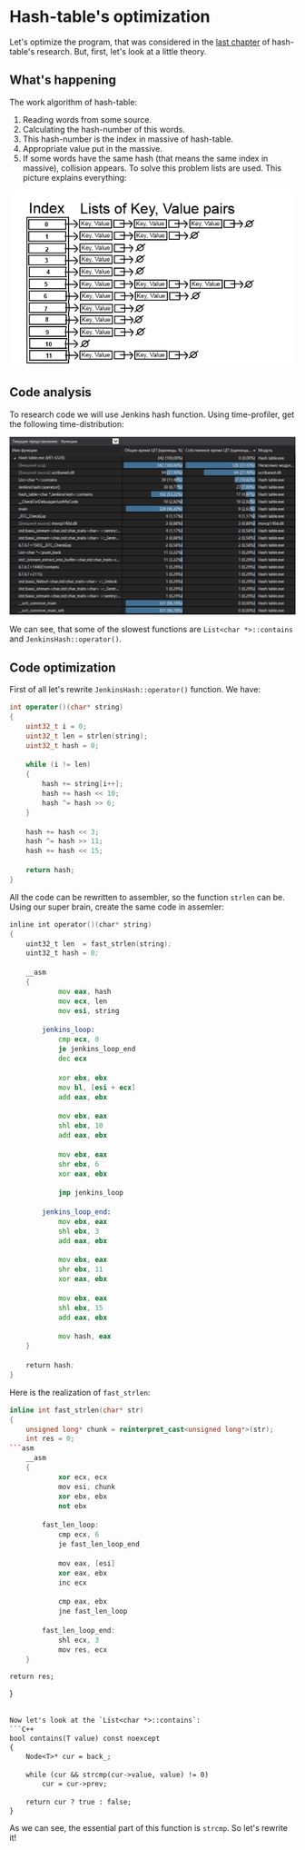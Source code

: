 # Hash-table's optimization
Let's optimize the  program, that was considered in the [last chapter](https://github.com/Vokerlee/Assembly/tree/main/5.1.%20%20Hash-table's%20research) of hash-table's research. But, first, let's look at a little theory.

## What's happening
The work algorithm of hash-table:
1. Reading words from some source.
2. Calculating the hash-number of this words.
3. This hash-number is the index in massive of hash-table.
4. Appropriate value put in the massive.
5. If some words have the same hash (that means the same index in massive), collision appears. To solve this problem lists are used. This picture explains everything:

<img src="Readme pictures//Hashtable.png" alt="drawing" width="600"/>

## Code analysis
To research code we will use Jenkins hash function. Using time-profiler, get the following time-distribution:

<img src="Readme pictures//Initial times.png" alt="drawing" width="800"/>

We can see, that some of the slowest functions are `List<char *>::contains` and `JenkinsHash::operator()`.

## Code optimization

First of all let's rewrite `JenkinsHash::operator()` function. We have:

```C++
int operator()(char* string)
{
    uint32_t i = 0;
    uint32_t len = strlen(string);
    uint32_t hash = 0;

    while (i != len)
    {
        hash += string[i++];
        hash += hash << 10;
        hash ^= hash >> 6;
    }

    hash += hash << 3;
    hash ^= hash >> 11;
    hash += hash << 15;

    return hash;
}
```
All the code can be rewritten to assembler, so the function `strlen` can be.
Using our super brain, create the same code in assemler:

```asm
inline int operator()(char* string)
{
    uint32_t len  = fast_strlen(string);
    uint32_t hash = 0;

    __asm 
    {
            mov eax, hash
            mov ecx, len
            mov esi, string

        jenkins_loop:
            cmp ecx, 0
            je jenkins_loop_end
            dec ecx

            xor ebx, ebx
            mov bl, [esi + ecx]
            add eax, ebx

            mov ebx, eax
            shl ebx, 10
            add eax, ebx

            mov ebx, eax
            shr ebx, 6
            xor eax, ebx

            jmp jenkins_loop

        jenkins_loop_end:
            mov ebx, eax
            shl ebx, 3
            add eax, ebx

            mov ebx, eax
            shr ebx, 11
            xor eax, ebx

            mov ebx, eax
            shl ebx, 15
            add eax, ebx

            mov hash, eax
    }

    return hash;
}
```
Here is the realization of `fast_strlen`:

```C++
inline int fast_strlen(char* str)
{
    unsigned long* chunk = reinterpret_cast<unsigned long*>(str);
    int res = 0;
```asm
    __asm 
    {
            xor ecx, ecx
            mov esi, chunk
            xor ebx, ebx
            not ebx

        fast_len_loop:
            cmp ecx, 6
            je fast_len_loop_end

            mov eax, [esi]
            xor eax, ebx
            inc ecx

            cmp eax, ebx
            jne fast_len_loop

        fast_len_loop_end:
            shl ecx, 3
            mov res, ecx
    }
```
    return res;
}
```

Now let's look at the `List<char *>::contains`:
```C++
bool contains(T value) const noexcept
{
    Node<T>* cur = back_;
    
    while (cur && strcmp(cur->value, value) != 0)
        cur = cur->prev;

    return cur ? true : false;
}
```

As we can see, the essential part of this function is `strcmp`. So let's rewrite it!





